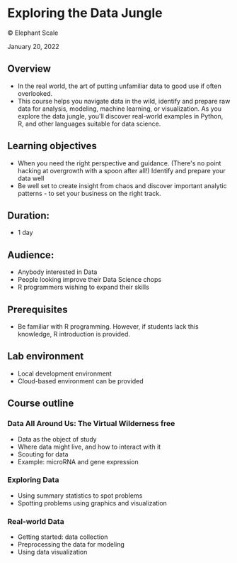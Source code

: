 # Exploring the Data Jungle
© Elephant Scale

January 20, 2022

## Overview

* In the real world, the art of putting unfamiliar data to good use if often overlooked.
* This course helps you navigate data in the wild, identify and prepare raw data for analysis, modeling, machine learning, or visualization. As you explore the data jungle, you'll discover real-world examples in Python, R, and other languages suitable for data science.

## Learning objectives

* When you need the right perspective and guidance. (There's no point hacking at overgrowth with a spoon after all!) Identify and prepare your data well
* Be well set to create insight from chaos and discover important analytic patterns - to set your business on the right track.

## Duration:

* 1 day

## Audience:

* Anybody interested in Data
* People looking improve their Data Science chops
* R programmers wishing to expand their skills

## Prerequisites

* Be familiar with R programming. However, if students lack this knowledge, R introduction is provided.

## Lab environment

* Local development environment
* Cloud-based environment can be provided

## Course outline

### Data All Around Us: The Virtual Wilderness free
* Data as the object of study
* Where data might live, and how to interact with it
* Scouting for data
* Example: microRNA and gene expression

### Exploring Data
* Using summary statistics to spot problems
* Spotting problems using graphics and visualization

### Real-world Data
* Getting started: data collection
* Preprocessing the data for modeling
* Using data visualization